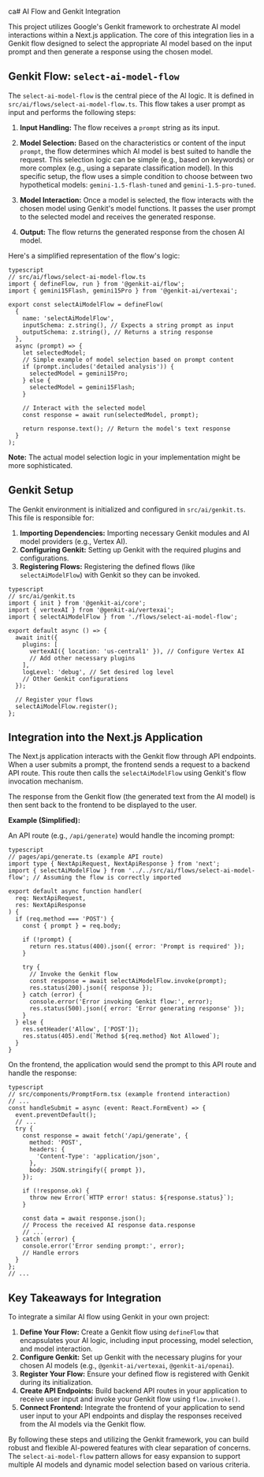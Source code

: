 ca# AI Flow and Genkit Integration

This project utilizes Google's Genkit framework to orchestrate AI model interactions within a Next.js application. The core of this integration lies in a Genkit flow designed to select the appropriate AI model based on the input prompt and then generate a response using the chosen model.

## Genkit Flow: `select-ai-model-flow`

The `select-ai-model-flow` is the central piece of the AI logic. It is defined in `src/ai/flows/select-ai-model-flow.ts`. This flow takes a user prompt as input and performs the following steps:

1. **Input Handling:** The flow receives a `prompt` string as its input.

2. **Model Selection:** Based on the characteristics or content of the input `prompt`, the flow determines which AI model is best suited to handle the request. This selection logic can be simple (e.g., based on keywords) or more complex (e.g., using a separate classification model). In this specific setup, the flow uses a simple condition to choose between two hypothetical models: `gemini-1.5-flash-tuned` and `gemini-1.5-pro-tuned`.

3. **Model Interaction:** Once a model is selected, the flow interacts with the chosen model using Genkit's model functions. It passes the user prompt to the selected model and receives the generated response.

4. **Output:** The flow returns the generated response from the chosen AI model.

Here's a simplified representation of the flow's logic:
```
typescript
// src/ai/flows/select-ai-model-flow.ts
import { defineFlow, run } from '@genkit-ai/flow';
import { gemini15Flash, gemini15Pro } from '@genkit-ai/vertexai';

export const selectAiModelFlow = defineFlow(
  {
    name: 'selectAiModelFlow',
    inputSchema: z.string(), // Expects a string prompt as input
    outputSchema: z.string(), // Returns a string response
  },
  async (prompt) => {
    let selectedModel;
    // Simple example of model selection based on prompt content
    if (prompt.includes('detailed analysis')) {
      selectedModel = gemini15Pro;
    } else {
      selectedModel = gemini15Flash;
    }

    // Interact with the selected model
    const response = await run(selectedModel, prompt);

    return response.text(); // Return the model's text response
  }
);
```
**Note:** The actual model selection logic in your implementation might be more sophisticated.

## Genkit Setup

The Genkit environment is initialized and configured in `src/ai/genkit.ts`. This file is responsible for:

1. **Importing Dependencies:** Importing necessary Genkit modules and AI model providers (e.g., Vertex AI).
2. **Configuring Genkit:** Setting up Genkit with the required plugins and configurations.
3. **Registering Flows:** Registering the defined flows (like `selectAiModelFlow`) with Genkit so they can be invoked.
```
typescript
// src/ai/genkit.ts
import { init } from '@genkit-ai/core';
import { vertexAI } from '@genkit-ai/vertexai';
import { selectAiModelFlow } from './flows/select-ai-model-flow';

export default async () => {
  await init({
    plugins: [
      vertexAI({ location: 'us-central1' }), // Configure Vertex AI
      // Add other necessary plugins
    ],
    logLevel: 'debug', // Set desired log level
    // Other Genkit configurations
  });

  // Register your flows
  selectAiModelFlow.register();
};
```
## Integration into the Next.js Application

The Next.js application interacts with the Genkit flow through API endpoints. When a user submits a prompt, the frontend sends a request to a backend API route. This route then calls the `selectAiModelFlow` using Genkit's flow invocation mechanism.

The response from the Genkit flow (the generated text from the AI model) is then sent back to the frontend to be displayed to the user.

**Example (Simplified):**

An API route (e.g., `/api/generate`) would handle the incoming prompt:
```
typescript
// pages/api/generate.ts (example API route)
import type { NextApiRequest, NextApiResponse } from 'next';
import { selectAiModelFlow } from '../../src/ai/flows/select-ai-model-flow'; // Assuming the flow is correctly imported

export default async function handler(
  req: NextApiRequest,
  res: NextApiResponse
) {
  if (req.method === 'POST') {
    const { prompt } = req.body;

    if (!prompt) {
      return res.status(400).json({ error: 'Prompt is required' });
    }

    try {
      // Invoke the Genkit flow
      const response = await selectAiModelFlow.invoke(prompt);
      res.status(200).json({ response });
    } catch (error) {
      console.error('Error invoking Genkit flow:', error);
      res.status(500).json({ error: 'Error generating response' });
    }
  } else {
    res.setHeader('Allow', ['POST']);
    res.status(405).end(`Method ${req.method} Not Allowed`);
  }
}
```
On the frontend, the application would send the prompt to this API route and handle the response:
```
typescript
// src/components/PromptForm.tsx (example frontend interaction)
// ...
const handleSubmit = async (event: React.FormEvent) => {
  event.preventDefault();
  // ...
  try {
    const response = await fetch('/api/generate', {
      method: 'POST',
      headers: {
        'Content-Type': 'application/json',
      },
      body: JSON.stringify({ prompt }),
    });

    if (!response.ok) {
      throw new Error(`HTTP error! status: ${response.status}`);
    }

    const data = await response.json();
    // Process the received AI response data.response
    // ...
  } catch (error) {
    console.error('Error sending prompt:', error);
    // Handle errors
  }
};
// ...
```
## Key Takeaways for Integration

To integrate a similar AI flow using Genkit in your own project:

1.  **Define Your Flow:** Create a Genkit flow using `defineFlow` that encapsulates your AI logic, including input processing, model selection, and model interaction.
2.  **Configure Genkit:** Set up Genkit with the necessary plugins for your chosen AI models (e.g., `@genkit-ai/vertexai`, `@genkit-ai/openai`).
3.  **Register Your Flow:** Ensure your defined flow is registered with Genkit during its initialization.
4.  **Create API Endpoints:** Build backend API routes in your application to receive user input and invoke your Genkit flow using `flow.invoke()`.
5.  **Connect Frontend:** Integrate the frontend of your application to send user input to your API endpoints and display the responses received from the AI models via the Genkit flow.

By following these steps and utilizing the Genkit framework, you can build robust and flexible AI-powered features with clear separation of concerns. The `select-ai-model-flow` pattern allows for easy expansion to support multiple AI models and dynamic model selection based on various criteria.